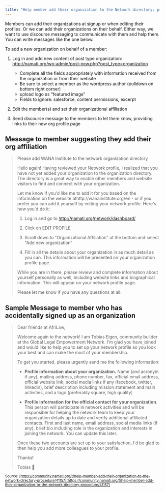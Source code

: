 ```yaml
---
title: "Help member add their organization to the Network directory: procedure"
---
```


Members can add their organizations at signup or when editing their profiles. Or we can add their organizations on their behalf. Either way, we want to use discourse messaging to communicate with them and help them. You can write messages like the one below.

To add a new organization on behalf of a member:

1. Log in and add new content of post type organization: http://namati.org/wp-admin/post-new.php?post_type=organization
   * Complete all the fields appropriately with information received from the organization or from their website
   * Be sure to select a member as the wordpress author (pulldown on bottom right corner)
   * upload logo as &quot;featured image&quot;
   * Fields to ignore: salesforce, content permissions, excerpt

2. Edit the member(s) and set their organizational affiliation

3. Send discourse message to the members to let them know, providing links to their new org profile page

## Message to member suggesting they add their org affiliation

> Please add WANA Institute to the network organization directory
> 
> Hello again! Having reviewed your Network profile, I realized that you have not yet added your organization to the organization directory. The directory is a great way to enable other members and website visitors to find and connect with your organization.
> 
> Let me know if you'd like me to add it for you based on the information on the website athttp://wanainstitute.org/en - or if you prefer you can add it yourself by editing your network profile. Here's how you'd do it:
> 
> 1. Log in and go to http://namati.org/network/dashboard/
> 
> 2. Click on EDIT PROFILE
> 
> 3. Scroll down to &quot;Organizational Affiliation&quot; at the bottom and select &quot;Add new organization&quot;
> 
> 4. Fill in all the details about your organization in as much detail as you can. This information will be presented on your organization profile page.
> 
> While you are in there, please review and complete information about yourself personally as well, including website links and biographical information. This will appear on your network profile page.
> 
> Please let me know if you have any questions at all.

## Sample Message to member who has accidentally signed up as an organization

> Dear friends at AfriLaw,
> 
> Welcome again to the network! I am Tobias Eigen, community builder at the Global Legal Empowerment Network. I'm glad you have joined and would like to help you to set up your network profile so you look your best and can make the most of your membership.
> 
> To get you started, please urgently send me the following information:
> 
> - **Profile information about your organization.** Name (and acronym if any), mailing address, phone number, fax, official email address, official website link, social media links if any (facebook, twitter, linkedin), brief description including mission statement and main activities, and a logo (preferably square, high quality)
> 
> - **Profile information for the official contact for your organization.** This person will participate in network activities and will be responsible for helping the network team to keep your organization details up to date and verify additional affiliated contacts. First and last name, email address, social media links (if any), brief bio including role in the organization and interests in joining the network. You can update this later.
> 
> Once these two accounts are set up to your satisfaction, I'd be glad to then help you add more colleagues to your profile.
> 
> Thanks!
> 
> Tobias :seedling:

<small class="documentation-source">Source: [https://community.namati.org/t/help-member-add-their-organization-to-the-network-directory-procedure/41157](https://community.namati.org/t/help-member-add-their-organization-to-the-network-directory-procedure/41157)</small>
